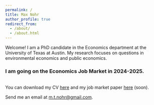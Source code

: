 ```yaml
---
permalink: /
title: Max Nohr
author_profile: true
redirect_from: 
  - /about/
  - /about.html
---
```




Welcome! I am a PhD candidate in the Economics department at the University of Texas at Austin. My research focuses on questions in environmental economics and public economics. 

### I am going on the Economics Job Market in 2024-2025.


<br />You can download my CV [here](/files/nohr_cv.pdf "nohr_cv.pdf") and my job market paper [here](/research/ "nohr_jmp.pdf") (soon). 

Send me an email at [m.t.nohr@gmail.com](mailto:m.t.nohr@gmail.com "mailto:m.t.nohr@gmail.com").
